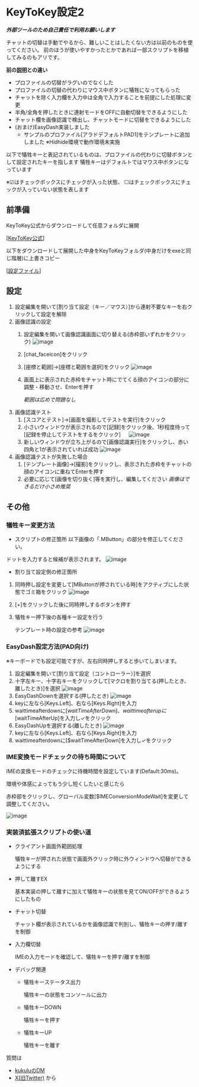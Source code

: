 # KeyToKey設定2
***外部ツールのため自己責任で利用お願いします***

チャットの切替は手動でやるから、難しいことはしたくない方は以前のものを使ってください。
前のほうが使いやすかったとかであれば一部スクリプトを移植してみるのもアリです。

**前の[説明](https://github.com/syhwi/syhwi/blob/main/aradktk.md)との違い**

- プロファイルの切替がラグいのでなくした
- プロファイルの切替の代わりにマウス中ボタンに犠牲になってもらった
- チャットを除く入力欄を入力中は全角で入力することを前提にした処理に変更
- 半角/全角を押したときに連射モードをOFFに自動切替をできるようにした
- チャット欄を画像認識で検出し、チャットモードに切替をできるようにした
- (おまけ)EasyDash実装しました
   - サンプルのプロファイル[アラドデフォルトPAD1]をテンプレートに追加しました
     ※Hidhide環境で動作環境未実施

以下で犠牲キーと表記されているものは、プロファイルの代わりに切替ボタンとして設定されたキーを指します
犠牲キーはデフォルトではマウス中ボタンになっています

※☑はチェックボックスにチェックが入った状態、
☐はチェックボックスにチェックが入っていない状態を表します

  
## 前準備

KeyToKey公式からダウンロードして任意フォルダに展開

[[KeyToKey公式](https://keytokey-dev.net/)]

以下をダウンロードして展開した中身をKeyToKeyフォルダ(中身だけをexeと同じ階層)に上書きコピー

[[設定ファイル](https://drive.google.com/file/d/1CDrxQNX7IypOrfYrrMPvIrA7vApyvmdb/view)]

## 設定

1. 設定編集を開いて[割り当て設定（キー／マウス）]から連射不要なキーを右クリックして設定を解除
1. 画像認識の設定
    1. 設定編集を開いて画像認識画面に切り替える(赤枠部いずれかをクリック)
       ![image](https://github.com/syhwi/syhwi/assets/152038892/d03f2aff-092c-495a-9f39-ef60033b09ef)
       
    1. [chat_faceicon]をクリック
    1. [座標と範囲]→[座標と範囲を選択]をクリック
       ![image](https://github.com/syhwi/syhwi/assets/152038892/f46786ec-95a3-4733-8370-59fbbd6fccd6)
    1. 画面上に表示された赤枠をチャット時にでてくる顔のアイコンの部分に調整・移動させ、Enterを押す

       *範囲は広めで問題なし*
1. 画像認識テスト
    1. [スコアとテスト]→[画面を撮影してテストを実行]をクリック
    1. 小さいウィンドウが表示されるので[記録]をクリック後、1秒程度待って[記録を停止してテストをするをクリック]
    　 ![image](https://github.com/syhwi/syhwi/assets/152038892/2ad692d3-5c57-4340-83d7-d9939cb0f515)
    1. 新しいウィンドウが立ち上がるので[画像認識実行]をクリックし、赤い四角と1が表示されていれば成功
       ![image](https://github.com/syhwi/syhwi/assets/152038892/6ecbc2b0-ebe4-4b76-9f69-1151c954133f)
1. 画像認識テストが失敗した場合
    1. [テンプレート画像]→[撮影]をクリックし、表示された赤枠をチャットの顔のアイコンに重ねてEnterを押す
    2. 必要に応じて[画像を切り抜く]等を実行し、編集してください
       *画像はできるだけ小さめ推奨*

## その他

### 犠牲キー変更方法
- スクリプトの修正箇所
以下画像の「.MButton」の部分を修正してください。

ドットを入力すると候補が表示されます。
![image](https://github.com/syhwi/syhwi/assets/152038892/315d64cb-f609-4ed1-b780-c6f451573721)


- 割り当て設定側の修正箇所
1. 同時押し設定を変更して[MButtonが押されている時]をアクティブにした状態でゴミ箱をクリック
![image](https://github.com/syhwi/syhwi/assets/152038892/a342884b-dc12-40e8-aca2-303c7ad29306)
1. [+]をクリックした後に同時押しするボタンを押す
1. 犠牲キー押下後の各種キー設定を行う

    テンプレート時の設定の参考
   ![image](https://github.com/syhwi/syhwi/assets/152038892/3f3a99bd-e972-46c0-9e0e-894d64def845)

### EasyDash設定方法(PAD向け)
※キーボードでも設定可能ですが、左右同時押しすると歩いてしまいます。
 1. 設定編集を開いて[割り当て設定（コントローラー）]を選択
 1. 十字左キー、十字右キーをクリックして[マクロを割り当てる(押したとき、離したとき)]を選択
    ![image](https://github.com/syhwi/syhwi/assets/152038892/2dd16d58-9d6e-4df8-a42f-5413d0a3a7c8)
 1. EasyDashDownを選択する(押したとき)
    ![image](https://github.com/syhwi/syhwi/assets/152038892/ade778de-0838-474a-a258-786d94739332)
 1. keyに左なら[Keys.Left]、右なら[Keys.Right]を入力
 1. waittimeafterdownに[$waitTimeAfterDown]、waittimeafterupに[$waitTimeAfterUp]を入力し✓をクリック
 1. EasyDashUpを選択する(離したとき)
    ![image](https://github.com/syhwi/syhwi/assets/152038892/1cc421e5-88cb-4848-8c29-86556b75ed98)
 1. keyに左なら[Keys.Left]、右なら[Keys.Right]を入力
 1. waittimeafterdownに[$waitTimeAfterDown]を入力し✓をクリック

### IME変換モードチェックの待ち時間について
IMEの変換モードのチェックに待機時間を設定しています(Default:30ms)。

環境や体感によってもう少し短くしたいと感じたら

赤枠部をクリックし、グローバル変数[$IMEConversionModeWait]を変更して調整してください。

![image](https://github.com/syhwi/syhwi/assets/152038892/dfa99b76-5556-4bb4-b371-6aa143de90f7)

### 実装済拡張スクリプトの使い道

- クライアント画面外範囲処理

   犠牲キーが押された状態で画面外クリック時に外ウィンドウへ切替ができるようにする
- 押して離すEX

  基本実装の押して離すに加えて犠牲キーの状態を見てON/OFFができるようにしたもの
- チャット切替
 
  チャット欄が表示されているかを画像認識で判別し、犠牲キーの押す/離すを制御
- 入力欄切替
 
  IMEの入力モードを確認して、犠牲キーを押す/離すを制御
- デバッグ関連
  - 犠牲キーステータス出力

    犠牲キーの状態をコンソールに出力
  - 犠牲キーDOWN
    
    犠牲キーを押す
  - 犠牲キーUP
    
    犠牲キーを離す

質問は

- [kukuluのDM](https://live.erinn.biz/userdata.php?uid://2251607676@Twitter/)
- [X(旧Twitter)](https://twitter.com/_sysss)
から
